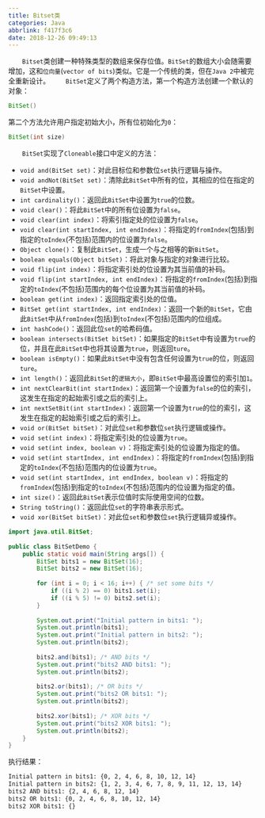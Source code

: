 ```yaml
---
title: Bitset类
categories: Java
abbrlink: f417f3c6
date: 2018-12-26 09:49:13
---
```

&emsp;&emsp;`Bitset`类创建一种特殊类型的数组来保存位值。`BitSet`的数组大小会随需要增加，这和`位向量`(`vector of bits`)类似。它是一个传统的类，但在`Java 2`中被完全重新设计。<!--more-->
&emsp;&emsp;`BitSet`定义了两个构造方法，第一个构造方法创建一个默认的对象：

``` java
BitSet()
```

第二个方法允许用户指定初始大小，所有位初始化为`0`：

``` java
BitSet(int size)
```

&emsp;&emsp;`BitSet`实现了`Cloneable`接口中定义的方法：

- `void and(BitSet set)`：对此目标位和参数位`set`执行逻辑与操作。
- `void andNot(BitSet set)`：清除此`BitSet`中所有的位，其相应的位在指定的`BitSet`中设置。
- `int cardinality()`：返回此`BitSet`中设置为`true`的位数。
- `void clear()`：将此`BitSet`中的所有位设置为`false`。
- `void clear(int index)`：将索引指定处的位设置为`false`。
- `void clear(int startIndex, int endIndex)`：将指定的`fromIndex`(包括)到指定的`toIndex`(不包括)范围内的位设置为`false`。
- `Object clone()`：复制此`BitSet`，生成一个与之相等的新`BitSet`。
- `boolean equals(Object bitSet)`：将此对象与指定的对象进行比较。
- `void flip(int index)`：将指定索引处的位设置为其当前值的补码。
- `void flip(int startIndex, int endIndex)`：将指定的`fromIndex`(包括)到指定的`toIndex`(不包括)范围内的每个位设置为其当前值的补码。
- `boolean get(int index)`：返回指定索引处的位值。
- `BitSet get(int startIndex, int endIndex)`：返回一个新的`BitSet`，它由此`BitSet`中从`fromIndex`(包括)到`toIndex`(不包括)范围内的位组成。
- `int hashCode()`：返回此位`set`的哈希码值。
- `boolean intersects(BitSet bitSet)`：如果指定的`BitSet`中有设置为`true`的位，并且在此`BitSet`中也将其设置为`true`，则返回`ture`。
- `boolean isEmpty()`：如果此`BitSet`中没有包含任何设置为`true`的位，则返回`ture`。
- `int length()`：返回此`BitSet`的`逻辑大小`，即`BitSet`中最高设置位的索引加`1`。
- `int nextClearBit(int startIndex)`：返回第一个设置为`false`的位的索引，这发生在指定的起始索引或之后的索引上。
- `int nextSetBit(int startIndex)`：返回第一个设置为`true`的位的索引，这发生在指定的起始索引或之后的索引上。
- `void or(BitSet bitSet)`：对此位`set`和参数位`set`执行逻辑或操作。
- `void set(int index)`：将指定索引处的位设置为`true`。
- `void set(int index, boolean v)`：将指定索引处的位设置为指定的值。
- `void set(int startIndex, int endIndex)`：将指定的`fromIndex`(包括)到指定的`toIndex`(不包括)范围内的位设置为`true`。
- `void set(int startIndex, int endIndex, boolean v)`：将指定的`fromIndex`(包括)到指定的`toIndex`(不包括)范围内的位设置为指定的值。
- `int size()`：返回此`BitSet`表示位值时实际使用空间的位数。
- `String toString()`：返回此位`set`的字符串表示形式。
- `void xor(BitSet bitSet)`：对此位`set`和参数位`set`执行逻辑异或操作。

``` java
import java.util.BitSet;
​
public class BitSetDemo {​
    public static void main(String args[]) {
        BitSet bits1 = new BitSet(16);
        BitSet bits2 = new BitSet(16);
​
        for (int i = 0; i < 16; i++) { /* set some bits */
            if ((i % 2) == 0) bits1.set(i);
            if ((i % 5) != 0) bits2.set(i);
        }
​
        System.out.print("Initial pattern in bits1: ");
        System.out.println(bits1);
        System.out.print("Initial pattern in bits2: ");
        System.out.println(bits2);
​
        bits2.and(bits1); /* AND bits */
        System.out.print("bits2 AND bits1: ");
        System.out.println(bits2);
​
        bits2.or(bits1); /* OR bits */
        System.out.print("bits2 OR bits1: ");
        System.out.println(bits2);
​
        bits2.xor(bits1); /* XOR bits */
        System.out.print("bits2 XOR bits1: ");
        System.out.println(bits2);
    }
}
```

执行结果：

``` bash
Initial pattern in bits1: {0, 2, 4, 6, 8, 10, 12, 14}
Initial pattern in bits2: {1, 2, 3, 4, 6, 7, 8, 9, 11, 12, 13, 14}
bits2 AND bits1: {2, 4, 6, 8, 12, 14}
bits2 OR bits1: {0, 2, 4, 6, 8, 10, 12, 14}
bits2 XOR bits1: {}
```